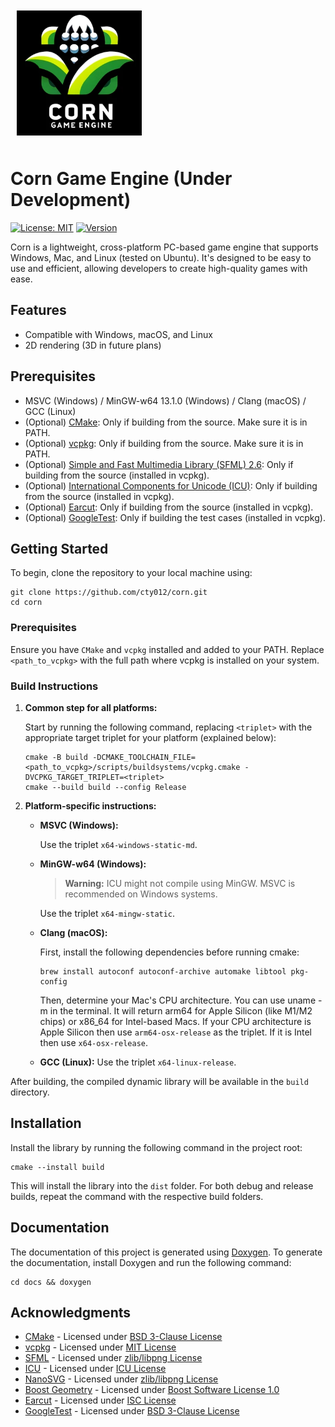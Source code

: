 <img src="../logo.png" width="200" style="margin: 10px;">

# Corn Game Engine (Under Development)
[![License: MIT](https://img.shields.io/badge/license-MIT-yellow.svg)](https://github.com/cty012/corn/blob/main/LICENSE)
[![Version](https://img.shields.io/badge/version-1.0.0-red.svg)](https://github.com/cty012/corn)

Corn is a lightweight, cross-platform PC-based game engine that supports Windows, Mac, and Linux (tested on Ubuntu).
It's designed to be easy to use and efficient, allowing developers to create high-quality games with ease.

## Features
- Compatible with Windows, macOS, and Linux
- 2D rendering (3D in future plans)

## Prerequisites
- MSVC (Windows) / MinGW-w64 13.1.0 (Windows) / Clang (macOS) / GCC (Linux)
- (Optional) [CMake](https://cmake.org/): Only if building from the source. Make sure it is in PATH.
- (Optional) [vcpkg](https://vcpkg.io/): Only if building from the source. Make sure it is in PATH.
- (Optional) [Simple and Fast Multimedia Library (SFML) 2.6](https://www.sfml-dev.org/): Only if building from the source (installed in vcpkg).
- (Optional) [International Components for Unicode (ICU)](https://icu.unicode.org/): Only if building from the source (installed in vcpkg).
- (Optional) [Earcut](https://github.com/mapbox/earcut.hpp): Only if building from the source (installed in vcpkg).
- (Optional) [GoogleTest](https://github.com/google/googletest): Only if building the test cases (installed in vcpkg).

## Getting Started

To begin, clone the repository to your local machine using:
```shell
git clone https://github.com/cty012/corn.git
cd corn
```

### Prerequisites
Ensure you have `CMake` and `vcpkg` installed and added to your PATH.
Replace `<path_to_vcpkg>` with the full path where vcpkg is installed on your system.

### Build Instructions

1. **Common step for all platforms:**

   Start by running the following command, replacing `<triplet>` with the appropriate target triplet for your platform (explained below):

    ```shell
    cmake -B build -DCMAKE_TOOLCHAIN_FILE=<path_to_vcpkg>/scripts/buildsystems/vcpkg.cmake -DVCPKG_TARGET_TRIPLET=<triplet>
    cmake --build build --config Release
    ```

2. **Platform-specific instructions:**
   - **MSVC (Windows):**

     Use the triplet `x64-windows-static-md`.

   - **MinGW-w64 (Windows):**
     > **Warning:** ICU might not compile using MinGW. MSVC is recommended on Windows systems.

     Use the triplet `x64-mingw-static`.
   - **Clang (macOS):**

     First, install the following dependencies before running cmake:
     ```shell
     brew install autoconf autoconf-archive automake libtool pkg-config
     ```

     Then, determine your Mac's CPU architecture. You can use uname -m in the terminal. It will return arm64 for Apple Silicon (like M1/M2 chips) or x86_64 for Intel-based Macs.
     If your CPU architecture is Apple Silicon then use `arm64-osx-release` as the triplet. If it is Intel then use `x64-osx-release`.

   - **GCC (Linux):** Use the triplet `x64-linux-release`.

After building, the compiled dynamic library will be available in the `build` directory.

## Installation
Install the library by running the following command in the project root:
```shell
cmake --install build
```
This will install the library into the `dist` folder.
For both debug and release builds, repeat the command with the respective build folders.

## Documentation
The documentation of this project is generated using [Doxygen](https://www.doxygen.nl/).
To generate the documentation, install Doxygen and run the following command:
```shell
cd docs && doxygen
```

## Acknowledgments
- [CMake](https://cmake.org/) - Licensed under [BSD 3-Clause License](https://cmake.org/licensing/)
- [vcpkg](https://vcpkg.io/) - Licensed under [MIT License](https://github.com/microsoft/vcpkg/blob/master/LICENSE.txt)
- [SFML](https://www.sfml-dev.org/) - Licensed under [zlib/libpng License](https://www.sfml-dev.org/license.php)
- [ICU](https://icu.unicode.org/) - Licensed under [ICU License](https://www.unicode.org/copyright.html#License)
- [NanoSVG](https://github.com/memononen/nanosvg) - Licensed under [zlib/libpng License](https://github.com/memononen/nanosvg/blob/master/LICENSE.txt)
- [Boost Geometry](https://github.com/boostorg/geometry) - Licensed under [Boost Software License 1.0](https://github.com/boostorg/geometry/blob/develop/LICENSE_1_0.txt)
- [Earcut](https://github.com/mapbox/earcut.hpp) - Licensed under [ISC License](https://github.com/mapbox/earcut.hpp/blob/master/LICENSE)
- [GoogleTest](https://google.github.io/googletest) - Licensed under [BSD 3-Clause License](https://github.com/google/googletest/blob/main/LICENSE)
